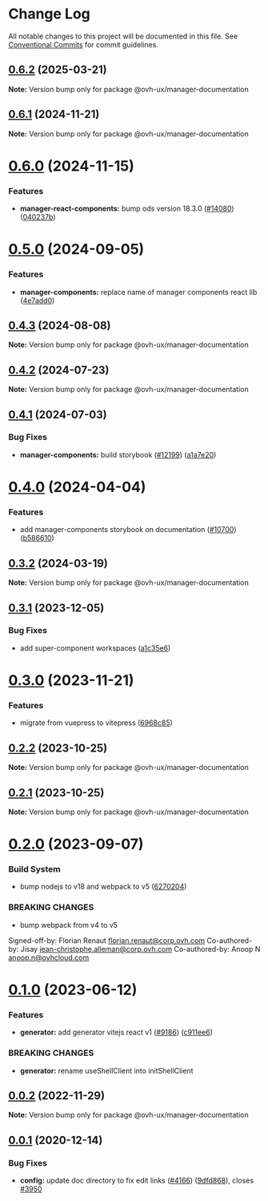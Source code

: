 # Change Log

All notable changes to this project will be documented in this file.
See [Conventional Commits](https://conventionalcommits.org) for commit guidelines.

## [0.6.2](https://github.com/ovh/manager/compare/@ovh-ux/manager-documentation@0.6.1...@ovh-ux/manager-documentation@0.6.2) (2025-03-21)

**Note:** Version bump only for package @ovh-ux/manager-documentation





## [0.6.1](https://github.com/ovh/manager/compare/@ovh-ux/manager-documentation@0.6.0...@ovh-ux/manager-documentation@0.6.1) (2024-11-21)

**Note:** Version bump only for package @ovh-ux/manager-documentation





# [0.6.0](https://github.com/ovh/manager/compare/@ovh-ux/manager-documentation@0.5.0...@ovh-ux/manager-documentation@0.6.0) (2024-11-15)


### Features

* **manager-react-components:** bump ods version 18.3.0 ([#14080](https://github.com/ovh/manager/issues/14080)) ([040237b](https://github.com/ovh/manager/commit/040237b6b436b9c1e5b76c9fed3076102aee3c1e))





# [0.5.0](https://github.com/ovh/manager/compare/@ovh-ux/manager-documentation@0.4.3...@ovh-ux/manager-documentation@0.5.0) (2024-09-05)


### Features

* **manager-components:** replace name of manager components react lib ([4e7add0](https://github.com/ovh/manager/commit/4e7add042f939f34ad7f969be1253b76133495e0))





## [0.4.3](https://github.com/ovh/manager/compare/@ovh-ux/manager-documentation@0.4.2...@ovh-ux/manager-documentation@0.4.3) (2024-08-08)

**Note:** Version bump only for package @ovh-ux/manager-documentation





## [0.4.2](https://github.com/ovh/manager/compare/@ovh-ux/manager-documentation@0.4.1...@ovh-ux/manager-documentation@0.4.2) (2024-07-23)

**Note:** Version bump only for package @ovh-ux/manager-documentation





## [0.4.1](https://github.com/ovh/manager/compare/@ovh-ux/manager-documentation@0.4.0...@ovh-ux/manager-documentation@0.4.1) (2024-07-03)


### Bug Fixes

* **manager-components:** build storybook ([#12199](https://github.com/ovh/manager/issues/12199)) ([a1a7e20](https://github.com/ovh/manager/commit/a1a7e2081898c8d14c3fbca847f1de8b8e0f9813))





# [0.4.0](https://github.com/ovh/manager/compare/@ovh-ux/manager-documentation@0.3.2...@ovh-ux/manager-documentation@0.4.0) (2024-04-04)


### Features

* add manager-components storybook on documentation ([#10700](https://github.com/ovh/manager/issues/10700)) ([b586610](https://github.com/ovh/manager/commit/b586610b9772a6383d9857894a5d06dc0b805930))





## [0.3.2](https://github.com/ovh/manager/compare/@ovh-ux/manager-documentation@0.3.1...@ovh-ux/manager-documentation@0.3.2) (2024-03-19)

**Note:** Version bump only for package @ovh-ux/manager-documentation





## [0.3.1](https://github.com/ovh/manager/compare/@ovh-ux/manager-documentation@0.3.0...@ovh-ux/manager-documentation@0.3.1) (2023-12-05)


### Bug Fixes

* add super-component workspaces ([a1c35e6](https://github.com/ovh/manager/commit/a1c35e6817d3f41925954c16b381ebeaea440bd7))





# [0.3.0](https://github.com/ovh/manager/compare/@ovh-ux/manager-documentation@0.2.2...@ovh-ux/manager-documentation@0.3.0) (2023-11-21)


### Features

* migrate from vuepress to vitepress ([6968c85](https://github.com/ovh/manager/commit/6968c85f00e19c41bc240abb37a50e9dacf9c5e5))





## [0.2.2](https://github.com/ovh/manager/compare/@ovh-ux/manager-documentation@0.2.1...@ovh-ux/manager-documentation@0.2.2) (2023-10-25)

**Note:** Version bump only for package @ovh-ux/manager-documentation





## [0.2.1](https://github.com/ovh/manager/compare/@ovh-ux/manager-documentation@0.2.0...@ovh-ux/manager-documentation@0.2.1) (2023-10-25)

**Note:** Version bump only for package @ovh-ux/manager-documentation





# [0.2.0](https://github.com/ovh/manager/compare/@ovh-ux/manager-documentation@0.1.0...@ovh-ux/manager-documentation@0.2.0) (2023-09-07)


### Build System

* bump nodejs to v18 and webpack to v5 ([6270204](https://github.com/ovh/manager/commit/6270204e59bbfb87ec000c5853be08027affbb69))


### BREAKING CHANGES

* bump webpack from v4 to v5

Signed-off-by: Florian Renaut <florian.renaut@corp.ovh.com>
Co-authored-by: Jisay <jean-christophe.alleman@corp.ovh.com>
Co-authored-by: Anoop N <anoop.n@ovhcloud.com>





# [0.1.0](https://github.com/ovh/manager/compare/@ovh-ux/manager-documentation@0.0.2...@ovh-ux/manager-documentation@0.1.0) (2023-06-12)


### Features

* **generator:**  add generator vitejs react v1 ([#9186](https://github.com/ovh/manager/issues/9186)) ([c911ee6](https://github.com/ovh/manager/commit/c911ee6168e2803e2022dc0e275f242953ad8255))


### BREAKING CHANGES

* **generator:** rename useShellClient into initShellClient





## [0.0.2](https://github.com/ovh/manager/compare/@ovh-ux/manager-documentation@0.0.1...@ovh-ux/manager-documentation@0.0.2) (2022-11-29)

**Note:** Version bump only for package @ovh-ux/manager-documentation





## [0.0.1](https://github.com/ovh/manager/compare/@ovh-ux/manager-documentation@0.0.0...@ovh-ux/manager-documentation@0.0.1) (2020-12-14)


### Bug Fixes

* **config:** update doc directory to fix edit links ([#4166](https://github.com/ovh/manager/issues/4166)) ([9dfd868](https://github.com/ovh/manager/commit/9dfd868c8f65b2fe334e1cbaf2c32688f395d841)), closes [#3950](https://github.com/ovh/manager/issues/3950)
